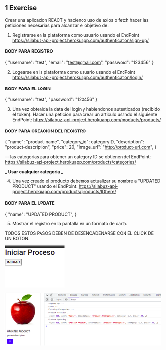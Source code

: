 ## 1 Exercise

Crear una aplicacion REACT y haciendo uso de axios o fetch hacer las peticiones necesarias para alcanzar el objetivo de:

1. Registrarse en la plataforma como usuario usando el EndPoint
   https://silabuz-api-project.herokuapp.com/authentication/sign-up/

#### BODY PARA REGISTRO

{
"username": "test",
"email": "test@gmail.com",
"password": "123456"
}

2. Logearse en la plataforma como usuario usando el EndPoint
   https://silabuz-api-project.herokuapp.com/authentication/login/

#### BODY PARA EL LOGIN

{
"username": "test",
"password": "123456"
}

3. Una vez obtenida la data del login y habiendonos autenticados (recibido el token). Hacer una peticion para crear un articulo usando el siguiente EndPoint:
   https://silabuz-api-project.herokuapp.com/products/products/

#### BODY PARA CREACION DEL REGISTRO

{
"name": "product-name",
"category_id": categoryID,
"description": "product-description",
"price": 20,
"image_url": "http://product-url.com",
}

-- las categorias para obtener un category ID se obtienen del EndPoint:
https://silabuz-api-project.herokuapp.com/products/categories/

**_ Usar cualquier categoria _**

4. Una vez creado el producto debemos actualizar su nombre a "UPDATED PRODUCT" usando el EndPoint:
   https://silabuz-api-project.herokuapp.com/products/products/IDhere/

#### BODY PARA EL UPDATE

{
"name": "UPDATED PRODUCT",
}

5. Mostrar el registro en la pantalla en un formato de carta.

TODOS ESTOS PASOS DEBEN DE DESENCADENARSE CON EL CLICK DE UN BOTON.

![](2022-01-17-23-13-08.png)

![](2022-01-17-23-15-06.png)
